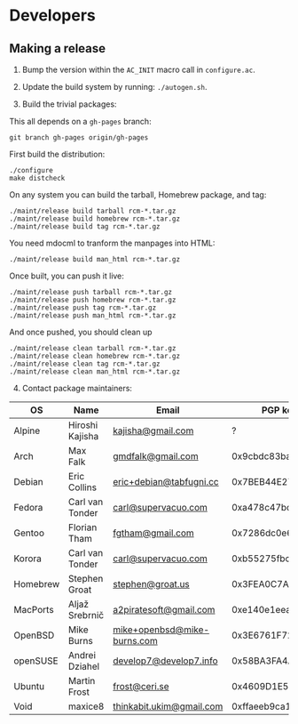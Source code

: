 Developers
==========

Making a release
----------------

1. Bump the version within the `AC_INIT` macro call in `configure.ac`.

2. Update the build system by running: `./autogen.sh`.

3. Build the trivial packages:

This all depends on a `gh-pages` branch:

    git branch gh-pages origin/gh-pages

First build the distribution:

    ./configure
    make distcheck

On any system you can build the tarball, Homebrew package, and tag:

    ./maint/release build tarball rcm-*.tar.gz
    ./maint/release build homebrew rcm-*.tar.gz
    ./maint/release build tag rcm-*.tar.gz

You need mdocml to tranform the manpages into HTML:

    ./maint/release build man_html rcm-*.tar.gz

Once built, you can push it live:

    ./maint/release push tarball rcm-*.tar.gz
    ./maint/release push homebrew rcm-*.tar.gz
    ./maint/release push tag rcm-*.tar.gz
    ./maint/release push man_html rcm-*.tar.gz

And once pushed, you should clean up

    ./maint/release clean tarball rcm-*.tar.gz
    ./maint/release clean homebrew rcm-*.tar.gz
    ./maint/release clean tag rcm-*.tar.gz
    ./maint/release clean man_html rcm-*.tar.gz

4. Contact package maintainers:

| OS       | Name                       | Email                         | PGP keyid          |
| -------- | -------------------------- | ----------------------------- | ------------------ |
| Alpine   | Hiroshi Kajisha            | <kajisha@gmail.com>           | ?                  |
| Arch     | Max Falk                   | <gmdfalk@gmail.com>           | 0x9cbdc83ba3753845 |
| Debian   | Eric Collins               | <eric+debian@tabfugni.cc>     | 0x7BEB44E2771AB877 |
| Fedora   | Carl van Tonder            | <carl@supervacuo.com>         | 0xa478c47bcb683786 |
| Gentoo   | Florian Tham               | <fgtham@gmail.com>            | 0x7286dc0e62941423 |
| Korora   | Carl van Tonder            | <carl@supervacuo.com>         | 0xb55275fbcbe8383c |
| Homebrew | Stephen Groat              | <stephen@groat.us>            | 0x3FEA0C7A20399F68 |
| MacPorts | Aljaž Srebrnič             | <a2piratesoft@gmail.com>      | 0xe140e1eea54ee677 |
| OpenBSD  | Mike Burns                 | <mike+openbsd@mike-burns.com> | 0x3E6761F72846B014 |
| openSUSE | Andrei Dziahel             | <develop7@develop7.info>      | 0x58BA3FA4A49D76C2 |
| Ubuntu   | Martin Frost               | <frost@ceri.se>               | 0x4609D1E5ECA538E6 |
| Void     | maxice8                    | <thinkabit.ukim@gmail.com>    | 0xffaeeb9ca1c95204 |
